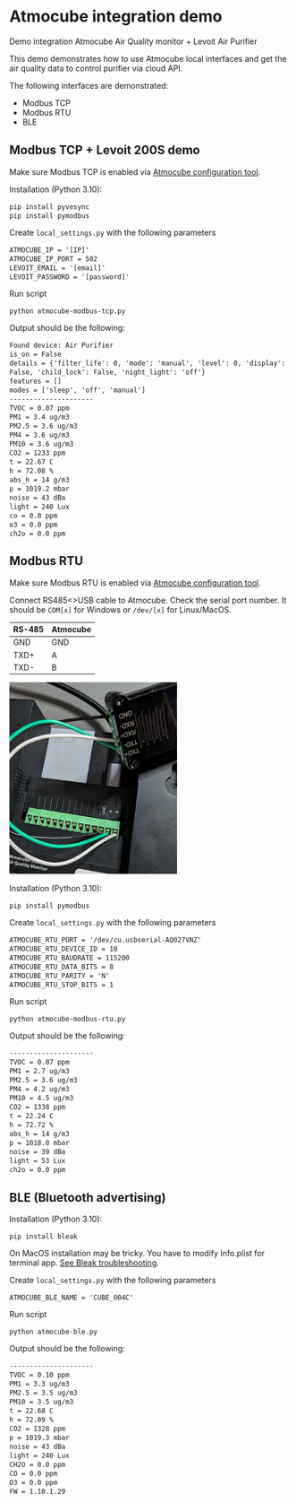 # Atmocube integration demo
Demo integration Atmocube Air Quality monitor + Levoit Air Purifier

This demo demonstrates how to use Atmocube local interfaces and get the air quality data to control purifier via cloud API.

The following interfaces are demonstrated:
- Modbus TCP
- Modbus RTU
- BLE

## Modbus TCP + Levoit 200S demo
Make sure Modbus TCP is enabled via [Atmocube configuration tool](https://atmotube.com/atmocube-support/modbus-setup-guide).

Installation (Python 3.10):

    pip install pyvesync
    pip install pymodbus

Create `local_settings.py` with the following parameters

    ATMOCUBE_IP = '[IP]'
    ATMOCUBE_IP_PORT = 502
    LEVOIT_EMAIL = '[email]'
    LEVOIT_PASSWORD = '[password]'
Run script

    python atmocube-modbus-tcp.py
Output should be the following:

    Found device: Air Purifier
    is_on = False
    details = {'filter_life': 0, 'mode': 'manual', 'level': 0, 'display': False, 'child_lock': False, 'night_light': 'off'}
    features = []
    modes = ['sleep', 'off', 'manual']
    ---------------------
    TVOC = 0.07 ppm
    PM1 = 3.4 ug/m3
    PM2.5 = 3.6 ug/m3
    PM4 = 3.6 ug/m3
    PM10 = 3.6 ug/m3
    CO2 = 1233 ppm
    t = 22.67 C
    h = 72.08 %
    abs_h = 14 g/m3
    p = 1019.2 mbar
    noise = 43 dBa
    light = 240 Lux
    co = 0.0 ppm
    o3 = 0.0 ppm
    ch2o = 0.0 ppm

## Modbus RTU
Make sure Modbus RTU is enabled via [Atmocube configuration tool](https://atmotube.com/atmocube-support/modbus-setup-guide).

Connect RS485<>USB cable to Atmocube. Check the serial port number. It should be `COM[x]` for Windows or `/dev/[x]` for Linux/MacOS.

|RS-485|Atmocube|
|--|--|
|GND|GND|
|TXD+|A|
|TXD-|B|

<img src="https://github.com/atmotube/atmocube-levoit-demo/blob/7ee5ef14c6cec39a2943c51078755b050bce9ef9/img/atmocube_modbus_rtu.jpg?raw=true" alt= "Atmocube RS-485 connection" width="300">

Installation (Python 3.10):

    pip install pymodbus

Create `local_settings.py` with the following parameters

    ATMOCUBE_RTU_PORT = '/dev/cu.usbserial-AQ027VNZ'
    ATMOCUBE_RTU_DEVICE_ID = 10
    ATMOCUBE_RTU_BAUDRATE = 115200
    ATMOCUBE_RTU_DATA_BITS = 8
    ATMOCUBE_RTU_PARITY = 'N'
    ATMOCUBE_RTU_STOP_BITS = 1 

Run script

    python atmocube-modbus-rtu.py
Output should be the following:

    ---------------------
    TVOC = 0.07 ppm
    PM1 = 2.7 ug/m3
    PM2.5 = 3.6 ug/m3
    PM4 = 4.2 ug/m3
    PM10 = 4.5 ug/m3
    CO2 = 1338 ppm
    t = 22.24 C
    h = 72.72 %
    abs_h = 14 g/m3
    p = 1018.0 mbar
    noise = 39 dBa
    light = 53 Lux
    ch2o = 0.0 ppm
## BLE (Bluetooth advertising)
Installation (Python 3.10):

```
pip install bleak
```
On MacOS installation may be tricky. You have to modify Info.plist for terminal app. [See Bleak troubleshooting](https://bleak.readthedocs.io/en/latest/troubleshooting.html).

Create `local_settings.py` with the following parameters

    ATMOCUBE_BLE_NAME = 'CUBE_004C'

Run script

    python atmocube-ble.py
Output should be the following:

    ---------------------
    TVOC = 0.10 ppm
    PM1 = 3.3 ug/m3
    PM2.5 = 3.5 ug/m3
    PM10 = 3.5 ug/m3
    t = 22.68 C
    h = 72.09 %
    CO2 = 1328 ppm
    p = 1019.3 mbar
    noise = 43 dBa
    light = 240 Lux
    CH2O = 0.0 ppm
    CO = 0.0 ppm
    O3 = 0.0 ppm
    FW = 1.10.1.29
